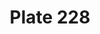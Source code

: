 ---
pid: '228'
an: '8'
title: Plate 228
rev_year: 
_date: 
caption: Fichu-Turban. Chapeau de Paille, à bord retroussé.
translation: Scarf Turban. Straw hat with a rolled edge.
student: Jodi Mikesell
keywords: 
permalink: /plates/228
layout: plate-page
---